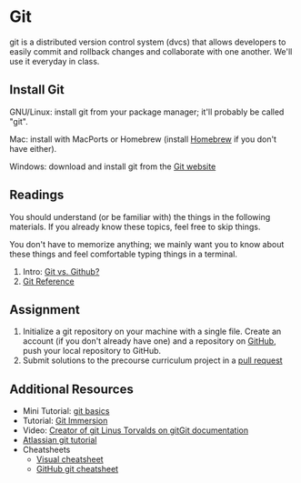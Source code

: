 # Git
git is a distributed version control system (dvcs) that allows developers
to easily commit and rollback changes and collaborate with one another.
We'll use it everyday in class.

## Install Git
GNU/Linux: install git from your package manager;
it'll probably be called "git".

Mac: install with MacPorts or Homebrew (install [Homebrew](http://brew.sh/)
if you don't have either).

Windows: download and install git from the 
[Git website](http://git-scm.com/downloads)

## Readings
You should understand (or be familiar with) the things in the following
materials. If you already know these topics, feel free to skip things.

You don't have to memorize anything; we mainly want you to know about these
things and feel comfortable typing things in a terminal.

1. Intro: [Git vs. Github?](http://www.jahya.net/blog/?2013-05-git-vs-github)
2. [Git Reference](http://gitbookio.gitbooks.io/progit/en/index.html)

## Assignment
1. Initialize a git repository on your machine with a single file. Create an account (if you don't already have one) and a repository on [GitHub](https://github.com), push your local repository to GitHub.
2. Submit solutions to the precourse curriculum project in a [pull request](https://help.github.com/articles/using-pull-requests)


## Additional Resources

* Mini Tutorial: [git basics](http://www.codeschool.com/courses/try-git)
* Tutorial: [Git Immersion](http://gitimmersion.com/)
* Video: [Creator of git Linus Torvalds on git](http://www.youtube.com/watch?v=4XpnKHJAok8)[Git documentation](http://git-scm.com/doc)
* [Atlassian git tutorial](https://www.atlassian.com/git/tutorial/git-basics)
* Cheatsheets
  * [Visual cheatsheet](http://ndpsoftware.com/git-cheatsheet.html#loc=workspace;)
  * [GitHub git cheatsheet](https://training.github.com/kit/downloads/github-git-cheat-sheet.pdf)
